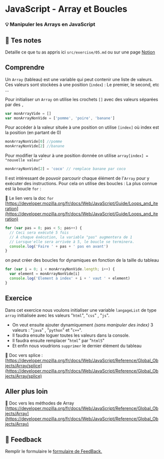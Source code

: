 # JavaScript - Array et Boucles

### 💡 Manipuler les Arrays en JavaScript

## 📝 Tes notes

Detaille ce que tu as appris ici `src/exercise/05.md`
ou sur une page [Notion](https://go.mikecodeur.com/course-notes-template)

## Comprendre

Un `Array` (tableau) est une variable qui peut contenir une liste de valeurs.
Ces valeurs sont stockées à une position (`index`) : Le premier, le second, etc
...

Pour initialiser un `Array` on utilise les crochets `[]` avec des valeurs
séparées par des `,`

```jsx
var monArrayVide = []
var monArrayNonVide = ['pomme', 'poire', 'banane']
```

Pour accéder à la valeur située à une position on utilise `[index]` où index est
la position (en partant de 0)

```jsx
monArrayNonVide[0] //pomme
monArrayNonVide[2] //banane
```

Pour modifier la valeur à une position donnée on utilise
`array[index] = "nouvelle valeur"`

```jsx
monArrayNonVide[2] = 'coco' // remplace banane par coco
```

Il est intéressant de pouvoir parcourir chaque élément de l'`Array` pour y
exécuter des instructions. Pour cela on utilise des boucles : La plus connue est
la boucle `for` :

📑 Le lien vers la doc `for`
[https://developer.mozilla.org/fr/docs/Web/JavaScript/Guide/Loops_and_iteration](https://developer.mozilla.org/fr/docs/Web/JavaScript/Guide/Loops_and_iteration)

```jsx
for (var pas = 0; pas < 5; pas++) {
  // Ceci sera exécuté 5 fois
  // À chaque éxécution, la variable "pas" augmentera de 1
  // Lorsque'elle sera arrivée à 5, le boucle se terminera.
  console.log('Faire ' + pas + ' pas en avant')
}
```

on peut créer des boucles for dynamiques en fonction de la taille du tableau

```jsx
for (var i = 0; i < monArrayNonVide.length; i++) {
  var element = monArrayNonVide[i]
  console.log('Element à index' + i + ' vaut ' + element)
}
```

## Exercice

Dans cet exercice nous voulons initialiser une variable `langageList` de type
`array` initialisée avec les valeurs "`html`", "`css`" , "`js`".

- On veut ensuite ajouter dynamiquement _(sans manipuler des index)_ 3 valeurs :
  "`java`" , "`python`" et "`c++`".
- Il faudra ensuite loguer toutes les valeurs dans la console.
- Il faudra ensuite remplacer "`html`" par "`html5`"
- Et enfin nous voudrions `supprimer` le dernier élément du tableau

📑 Doc vers splice :
[https://developer.mozilla.org/fr/docs/Web/JavaScript/Reference/Global_Objects/Array/splice](https://developer.mozilla.org/fr/docs/Web/JavaScript/Reference/Global_Objects/Array/splice)

## Aller plus loin

📑 Doc vers les méthodes de Array
[https://developer.mozilla.org/fr/docs/Web/JavaScript/Reference/Global_Objects/Array](https://developer.mozilla.org/fr/docs/Web/JavaScript/Reference/Global_Objects/Array)

## 🐜 Feedback

Remplir le formulaire le
[formulaire de FeedBack.](https://go.mikecodeur.com/cours-react-avis?entry.1430994900=React%20Prérequis%20débutants&entry.533578441=5%20JavaScript%20-%20Array%20et%20Boucles)

